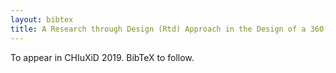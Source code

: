 ```yaml
---
layout: bibtex
title: A Research through Design (Rtd) Approach in the Design of a 360-Video Platform Interface
---
```


To appear in CHIuXiD 2019. BibTeX to follow.